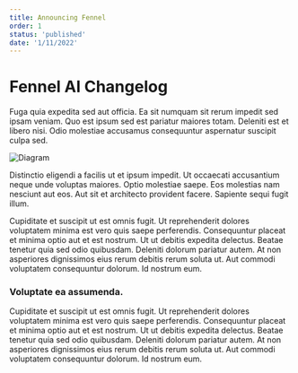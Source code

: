 ```yaml
---
title: Announcing Fennel
order: 1
status: 'published'
date: '1/11/2022'
---
```


# Fennel AI Changelog

Fuga quia expedita sed aut officia. Ea sit numquam sit rerum impedit sed ipsam veniam. Quo est ipsum sed est pariatur maiores totam. Deleniti est et libero nisi. Odio molestiae accusamus consequuntur aspernatur suscipit culpa sed.

![Diagram](/assets/view_pipelines.gif)

Distinctio eligendi a facilis ut et ipsum impedit. Ut occaecati accusantium neque unde voluptas maiores. Optio molestiae saepe. Eos molestias nam nesciunt aut eos. Aut sit et architecto provident facere. Sapiente sequi fugit illum.

Cupiditate et suscipit ut est omnis fugit. Ut reprehenderit dolores voluptatem minima est vero quis saepe perferendis. Consequuntur placeat et minima optio aut et est nostrum. Ut ut debitis expedita delectus. Beatae tenetur quia sed odio quibusdam. Deleniti dolorum pariatur autem. At non asperiores dignissimos eius rerum debitis rerum soluta ut. Aut commodi voluptatem consequuntur dolorum. Id nostrum eum.

### Voluptate ea assumenda.

Cupiditate et suscipit ut est omnis fugit. Ut reprehenderit dolores voluptatem minima est vero quis saepe perferendis. Consequuntur placeat et minima optio aut et est nostrum. Ut ut debitis expedita delectus. Beatae tenetur quia sed odio quibusdam. Deleniti dolorum pariatur autem. At non asperiores dignissimos eius rerum debitis rerum soluta ut. Aut commodi voluptatem consequuntur dolorum. Id nostrum eum.

